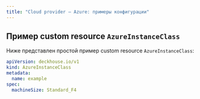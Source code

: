```yaml
---
title: "Cloud provider — Azure: примеры конфигурации"
---
```


## Пример custom resource `AzureInstanceClass`

Ниже представлен простой пример custom resource `AzureInstanceClass`:

```yaml
apiVersion: deckhouse.io/v1
kind: AzureInstanceClass
metadata:
  name: example
spec:
  machineSize: Standard_F4
```
